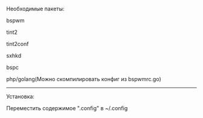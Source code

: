 Необходимые пакеты: 

bspwm

tint2

tint2conf

sxhkd

bspc

php/golang(Можно скомпилировать конфиг из bspwmrc.go)

-------


Установка: 

Переместить содержимое ".config" в ~/.config
